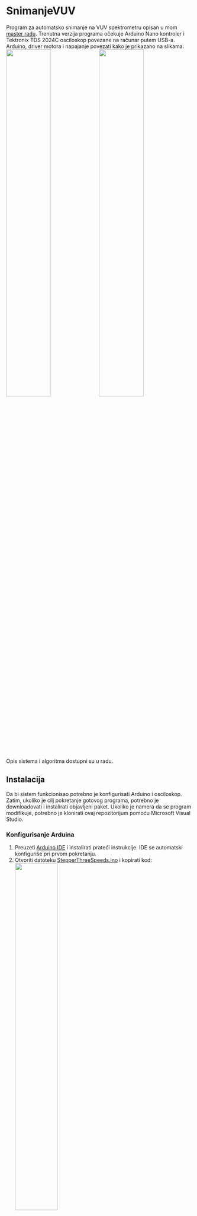 # SnimanjeVUV
Program za automatsko snimanje na VUV spektrometru opisan u mom [master radu](https://1drv.ms/b/s!AtP4IU2wTrMwhr1e3T1TBZL9E2Hj9A?e=kkSrOj). Trenutna verzija programa očekuje Arduino Nano kontroler i Tektronix TDS 2024C osciloskop povezane na računar putem USB-a. Arduino, driver motora i napajanje povezati kako je prikazano na slikama: </br>
<a href="url"><img src="https://user-images.githubusercontent.com/23122428/233811105-efaf022b-52ee-4247-81a3-fec1dd66fbb1.jpg" height="49%" width="49%" ></a>
<a href="url"><img src="https://user-images.githubusercontent.com/23122428/233811113-7b8d1554-90e7-4b3d-ab1a-8cfb2c215a8b.jpg" height="49%" width="49%" ></a>
Opis sistema i algoritma dostupni su u radu.

## Instalacija
Da bi sistem funkcionisao potrebno je konfigurisati Arduino i osciloskop. Zatim, ukoliko je cilj pokretanje gotovog programa, potrebno je downloadovati i instalirati objavljeni paket. Ukoliko je namera da se program modifikuje, potrebno je klonirati ovaj repozitorijum pomoću Microsoft Visual Studio.
### Konfigurisanje Arduina
1. Preuzeti [Arduino IDE](https://www.arduino.cc/en/software) i instalirati prateći instrukcije. IDE se automatski konfiguriše pri prvom pokretanju.
2. Otvoriti datoteku [StepperThreeSpeeds.ino](/StepperThreeSpeeds.ino) i kopirati kod: </br>
<a href="url"><img src="https://user-images.githubusercontent.com/23122428/233811480-86d80ab1-3338-4750-9acb-63796ce536fe.png" align="center" height="49%" width="49%" ></a>
3. Pokrenuti Arduino IDE i nalepiti kopirani kod. Sačuvati putem "File -> Save As..." u proizvoljni direktorijum.
4. Prateći instrukcije na [ovom linku](https://support.arduino.cc/hc/en-us/articles/4733418441116-Upload-a-sketch-in-Arduino-IDE) instalirati program na prethodno povezani Arduino Nano.
### Instalacija programa za komunikaciju sa osciloskopom
Ovaj korak može biti potreban ukoliko se za snimanje koristi Tektronix TDS 2024C osciloskop, a aplikacija ga sama ne prepoznaje. U slučaju korišćenja drugih akvizicionih sistema neophodno je izvršiti modifikacije programa koristeći komunikacione biblioteke za C# koje objavljuje proizvođač.
1. Preuzeti [TekVISA](https://www.tek.com/en/support/software/driver/tekvisa-connectivity-software-v411) i instalirati prateći instrukcije. 
2. Ukoliko je kompatibilni Tektronix osciloskop povezan, TekVISA bi trebalo da ga automatski prepozna i poveže. Dodatne informacije u slučaju problema u komunikaciji sa osciloskopom mogu se pronaći na [ovom linku](https://www.tek.com/en/support/faqs/what-tekvisa-and-how-can-i-use-it-communicate-and-control-my-instrument) kao i na drugim izvorima na internetu.
### Instalacija objavljene verzije programa
Instalacioni fajl za verziju aplikacije dostupnu u ovom repozitorijumu moguće je preuzeti sa [ovog linka](https://1drv.ms/u/s!AtP4IU2wTrMwhr1sIizN3ZoCZAraBQ?e=TIAKjO). Preuzeta datoteka će pri pokretanju instalirati program i kreirati poveznicu na radnoj površini. Za deinstalaciju programa koristiti opciju "Add or remove programs" u Control Panel-u. Pokretanjem poveznice "SnimanjeVUV" na radnoj površini otvara se aplikacija.
### Kloniranje repozitorijuma radi modifikovanja izvornog koda
Prateći instrukcije u ovom odeljku moguće je klonirati repozitorijum za potrebe modifikacije.
1. Preuzeti [Microsoft Visual Studio](https://visualstudio.microsoft.com/) i pokrenuti instalaciju.
2. Kada se pojavi sledeći meni, odabrati opciju ".NET desktop development":</br>
<a href="url"><img src="https://user-images.githubusercontent.com/23122428/233812046-9f5650a9-db08-4ba9-8cd1-8104d324d58a.png" height="60%" width="60%" ></a>
3. Pri prvom pokretanju pojaviće se meni nalik sledećem; odabrati opciju "Clone a repository":</br>
<a href="url"><img src="https://user-images.githubusercontent.com/23122428/233812074-3811978c-bb5d-4e95-8390-8cd4f6948546.png" height="60%" width="60%" ></a>
4. Uneti link "https://github.com/veliki-filozof/SnimanjeVUV" u polje "Repository location" i odabrati putanju za lokalno čuvanje na računaru.
5. Klikom na "Clone" Visual Studio automatski duplira podatke sa repozitorijuma i otvara ih u novoj instanci. Pregled datoteka dostupan je u polju "Solution Explorer" sa desne strane prozora.

## Upotreba
### Glavni meni
Pri pokretanju programa otvara se glavni meni:</br>
<a href="url"><img src="https://user-images.githubusercontent.com/23122428/233812923-4e25f315-c683-4457-b0fc-809cf56c594d.png" height="40%" width="40%" ></a>
1. Klikom na dugme "Osveži potrove" program pretražuje otvorene COM serijske portove i upisuje ih u padajuću listu. Odaberite COM port koji odgovara Arduinu i kliknite "Konektuj se".
2. Pre početka snimanja neophodno je izvršiti pomeranje rešetke na početni položaj. Za pristup ovoj funkciji kliknite na dugme "Podešavanje položaja".
3. Po završetku rada procedure za podešavanje položaja program se vraća u glavni meni. Odaberite tip izvora koji je u upotrebi i pritisnite dugme "Snimanje" da bi ste pristupili proceduri za snimanje spektra. </br>

*NAPOMENA: U trenutnoj verziji programa implementirana je isključivo procedura za kontinualno snimanje. Nezavisno od odabira tipa u glavnom meniju klik na "Snimanje" vodi u ovu proceduru. Da bi program vršio snimanje impulsnih izvora potrebno ga je modifikovati (vidi: "Smernice za modifikovanje").*

## Smernice za modifikovanje

